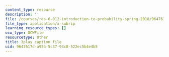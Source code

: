 ```yaml
---
content_type: resource
description: ''
file: /courses/res-6-012-introduction-to-probability-spring-2018/9647617da9545c3794c8522ec5b4e4b5_mHonq7Gjjqg.vtt
file_type: application/x-subrip
learning_resource_types: []
ocw_type: OCWFile
resourcetype: Other
title: 3play caption file
uid: 9647617d-a954-5c37-94c8-522ec5b4e4b5
---
```


